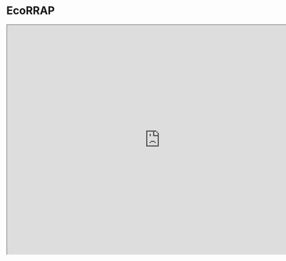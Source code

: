 # EcoRRAP

<iframe width="800" height="600" src="https://isobelryan.github.io/EcoRRAP/Spis_PCA_GitHub_External_Images.html" ></iframe>
